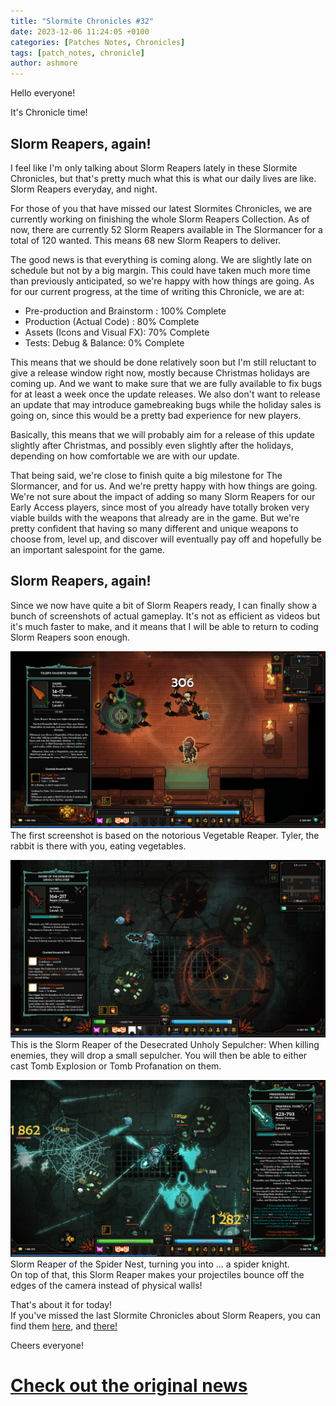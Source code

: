 ```yaml
---
title: "Slormite Chronicles #32"
date: 2023-12-06 11:24:05 +0100
categories: [Patches Notes, Chronicles]
tags: [patch_notes, chronicle]
author: ashmore
---
```

Hello everyone!  
  
It's Chronicle time!   
  

Slorm Reapers, again!
---------------------

  
I feel like I'm only talking about Slorm Reapers lately in these Slormite Chronicles, but that's pretty much what this is what our daily lives are like. Slorm Reapers everyday, and night.  
  
For those of you that have missed our latest Slormites Chronicles, we are currently working on finishing the whole Slorm Reapers Collection. As of now, there are currently 52 Slorm Reapers available in The Slormancer for a total of 120 wanted. This means 68 new Slorm Reapers to deliver.  
  
The good news is that everything is coming along. We are slightly late on schedule but not by a big margin. This could have taken much more time than previously anticipated, so we're happy with how things are going. As for our current progress, at the time of writing this Chronicle, we are at:  
- Pre-production and Brainstorm : 100% Complete  
- Production (Actual Code) : 80% Complete  
- Assets (Icons and Visual FX): 70% Complete  
- Tests: Debug & Balance: 0% Complete  
  
This means that we should be done relatively soon but I'm still reluctant to give a release window right now, mostly because Christmas holidays are coming up. And we want to make sure that we are fully available to fix bugs for at least a week once the update releases. We also don't want to release an update that may introduce gamebreaking bugs while the holiday sales is going on, since this would be a pretty bad experience for new players.   
  
Basically, this means that we will probably aim for a release of this update slightly after Christmas, and possibly even slightly after the holidays, depending on how comfortable we are with our update.  
  
That being said, we're close to finish quite a big milestone for The Slormancer, and for us. And we're pretty happy with how things are going. We're not sure about the impact of adding so many Slorm Reapers for our Early Access players, since most of you already have totally broken very viable builds with the weapons that already are in the game. But we're pretty confident that having so many different and unique weapons to choose from, level up, and discover will eventually pay off and hopefully be an important salespoint for the game.  
  

Slorm Reapers, again!
---------------------

  
Since we now have quite a bit of Slorm Reapers ready, I can finally show a bunch of screenshots of actual gameplay. It's not as efficient as videos but it's much faster to make, and it means that I will be able to return to coding Slorm Reapers soon enough.  
  
![](/assets/patch_notes/8c55e645015600166638519b138b38b9f9857f8f)  
The first screenshot is based on the notorious Vegetable Reaper. Tyler, the rabbit is there with you, eating vegetables.  
  
![](/assets/patch_notes/c1e0aacda374f2b12611493830469417d0756d1e)  
This is the Slorm Reaper of the Desecrated Unholy Sepulcher: When killing enemies, they will drop a small sepulcher. You will then be able to either cast Tomb Explosion or Tomb Profanation on them.  
  
![](/assets/patch_notes/65e31d7a4536c2a20c6592c00d1f9581b981c97e)  
Slorm Reaper of the Spider Nest, turning you into … a spider knight.  
On top of that, this Slorm Reaper makes your projectiles bounce off the edges of the camera instead of physical walls!  
  
That's about it for today!  
If you've missed the last Slormite Chronicles about Slorm Reapers, you can find them [here](https://steamcommunity.com/games/1104280/announcements/detail/3774639576536488352), and [there!](https://steamcommunity.com/games/1104280/announcements/detail/3749867242861566445)  
  
Cheers everyone!

# <a href="https://steamstore-a.akamaihd.net/news/externalpost/steam_community_announcements/5395938616790368201" target="_blank">Check out the original news</a>